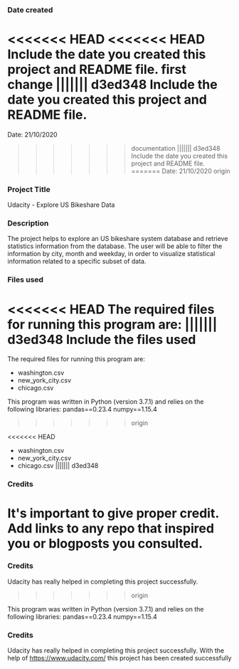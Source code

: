 ### Date created
<<<<<<< HEAD
<<<<<<< HEAD
Include the date you created this project and README file.
first change
||||||| d3ed348
Include the date you created this project and README file.
=======
Date: 21/10/2020
>>>>>>> documentation
||||||| d3ed348
Include the date you created this project and README file.
=======
Date: 21/10/2020
>>>>>>> origin

### Project Title
Udacity - Explore US Bikeshare Data

### Description

The project helps to explore an US bikeshare system database and retrieve statistics information from the database. The user will be able to filter the information by city, month and weekday, in order to visualize statistical information related to a specific subset of data.
### Files used
<<<<<<< HEAD
The required files for running this program are: 
||||||| d3ed348
Include the files used
=======
The required files for running this program are: 

* washington.csv
* new_york_city.csv
* chicago.csv

This program was written in Python (version 3.7.1) and relies on the following libraries:
pandas==0.23.4
numpy==1.15.4
>>>>>>> origin

<<<<<<< HEAD
* washington.csv
* new_york_city.csv
* chicago.csv
||||||| d3ed348
### Credits
It's important to give proper credit. Add links to any repo that inspired you or blogposts you consulted.
=======
### Credits
Udacity has really helped in completing this project successfully.
>>>>>>> origin

This program was written in Python (version 3.7.1) and relies on the following libraries:
pandas==0.23.4
numpy==1.15.4

### Credits
Udacity has really helped in completing this project successfully.
With the help of https://www.udacity.com/ this project has been created successfully
